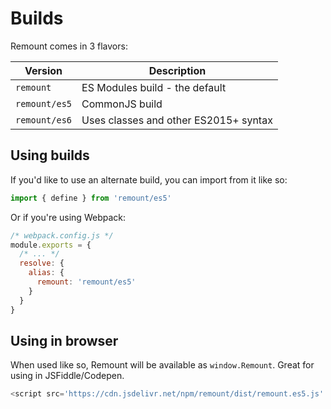 # Builds

Remount comes in 3 flavors:

| Version       | Description                           |
| ------------- | ------------------------------------- |
| `remount`     | ES Modules build - the default        |
| `remount/es5` | CommonJS build                        |
| `remount/es6` | Uses classes and other ES2015+ syntax |

## Using builds

If you'd like to use an alternate build, you can import from it like so:

```js
import { define } from 'remount/es5'
```

Or if you're using Webpack:

```js
/* webpack.config.js */
module.exports = {
  /* ... */
  resolve: {
    alias: {
      remount: 'remount/es5'
    }
  }
}
```

## Using in browser

When used like so, Remount will be available as `window.Remount`. Great for using in JSFiddle/Codepen.

```js
<script src='https://cdn.jsdelivr.net/npm/remount/dist/remount.es5.js' />
```
